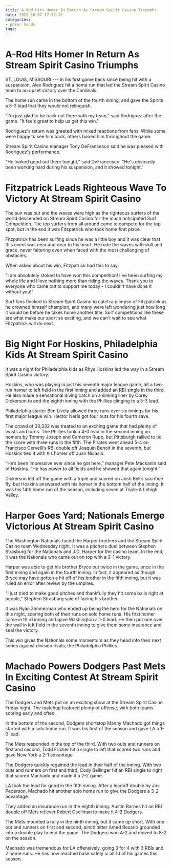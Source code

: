 ```yaml
---
title: A Rod Hits Homer In Return As Stream Spirit Casino Triumphs
date: 2022-10-07 17:32:12
categories:
- poker hands
tags:
---
```



#  A-Rod Hits Homer In Return As Stream Spirit Casino Triumphs

ST. LOUIS, MISSOURI --- In his first game back since being hit with a suspension, Alex Rodriguez hit a home run that led the Stream Spirit Casino team to an upset victory over the Cardinals.

The home run came in the bottom of the fourth inning, and gave the Spirits a 5-3 lead that they would not relinquish.

"I'm just glad to be back out there with my team," said Rodriguez after the game. "It feels great to help us get this win."

Rodriguez's return was greeted with mixed reactions from fans. While some were happy to see him back, others booed him throughout the game.

Stream Spirit Casino manager Tony DeFrancesco said he was pleased with Rodriguez's performance.

"He looked good out there tonight," said DeFrancesco. "He's obviously been working hard during his suspension, and it showed tonight."

#  Fitzpatrick Leads Righteous Wave To Victory At Stream Spirit Casino

The sun was out and the waves were high as the righteous surfers of the world descended on Stream Spirit Casino for the much anticipated Surf Competition. The top surfers from all around came to compete for the top spot, but in the end it was Fitzpatrick who took home first place.

Fitzpatrick has been surfing since he was a little boy and it was clear that this event was near and dear to his heart. He rode the waves with skill and grace, never faltering even when faced with the most challenging of obstacles.

When asked about his win, Fitzpatrick had this to say:

"I am absolutely stoked to have won this competition! I've been surfing my whole life and I love nothing more than riding the waves. Thank you to everyone who came out to support me today - I couldn't have done it without you!"

Surf fans flocked to Stream Spirit Casino to catch a glimpse of Fitzpatrick as he crowned himself champion, and many were left wondering just how long it would be before he takes home another title. Surf competitions like these are what make our sport so exciting, and we can't wait to see what Fitzpatrick will do next.

#  Big Night For Hoskins, Philadelphia Kids At Stream Spirit Casino

It was a night for Philadelphia kids as Rhys Hoskins led the way in a Stream Spirit Casino victory.

Hoskins, who was playing in just his seventh major league game, hit a two-run homer to left field in the first inning and added an RBI single in the third. He also made a sensational diving catch on a sinking liner by Corey Dickerson to end the eighth inning with the Phillies clinging to a 5-3 lead.

Philadelphia starter Ben Lively allowed three runs over six innings for his first major league win. Hector Neris got four outs for his fourth save.

The crowd of 30,332 was treated to an exciting game that had plenty of twists and turns. The Phillies took a 4-0 lead in the second inning on homers by Tommy Joseph and Cameron Rupp, but Pittsburgh rallied to tie the score with three runs in the fifth. The Pirates went ahead 5-4 on Francisco Cervelli’s RBI double off Joaquin Benoit in the seventh, but Hoskins tied it with his homer off Juan Nicasio.

“He’s been impressive ever since he got here,” manager Pete Mackanin said of Hoskins. “He has power to all fields and he showed that again tonight.”

Dickerson led off the game with a triple and scored on Josh Bell’s sacrifice fly, but Hoskins answered with his homer in the bottom half of the inning. It was his 14th home run of the season, including seven at Triple-A Lehigh Valley.

#  Harper Goes Yard; Nationals Emerge Victorious At Stream Spirit Casino

The Washington Nationals faced the Harper brothers and the Stream Spirit Casino team Wednesday night. It was a pitchers duel between Stephen Strasburg for the Nationals and J.D. Harper for the casino team. In the end, it was the Nationals who came out on top with a 2-1 victory.

Harper was able to get his brother Bryce out twice in the game, once in the first inning and again in the fourth inning. In fact, it appeared as though Bryce may have gotten a hit off of his brother in the fifth inning, but it was ruled an error after review by the umpires.

“I just tried to make good pitches and thankfully they hit some balls right at people,” Stephen Strasburg said of facing his brother.

It was Ryan Zimmerman who ended up being the hero for the Nationals on this night, scoring both of their runs on solo home runs. His first homer came in third inning and gave Washington a 1-0 lead. He then put one over the wall in left field in the seventh inning to give them some insurance and seal the victory.

This win gives the Nationals some momentum as they head into their next series against division rivals, the Philadelphia Phillies.

#  Machado Powers Dodgers Past Mets In Exciting Contest At Stream Spirit Casino

The Dodgers and Mets put on an exciting show at the Stream Spirit Casino Friday night. The matchup featured plenty of offense, with both teams scoring early and often.

In the bottom of the second, Dodgers shortstop Manny Machado got things started with a solo home run. It was his first of the season and gave LA a 1-0 lead.

The Mets responded in the top of the third. With two outs and runners on first and second, Todd Frazier hit a single to left that scored two runs and gave New York a 2-1 advantage.

The Dodgers quickly regained the lead in their half of the inning. With two outs and runners on first and third, Cody Bellinger hit an RBI single to right that scored Machado and made it a 2-2 game.

LA took the lead for good in the fifth inning. After a leadoff double by Joc Pederson, Machado hit another solo home run to give the Dodgers a 3-2 advantage.

They added an insurance run in the eighth inning. Austin Barnes hit an RBI double off Mets reliever Robert Gsellman to make it 4-2 Dodgers.

The Mets mounted a rally in the ninth inning, but it came up short. With one out and runners on first and second, pinch hitter Amed Rosario grounded into a double play to end the game. The Dodgers won 4-2 and moved to 8-2 on the season.

Machado was tremendous for LA offensively, going 3 for 4 with 3 RBIs and 2 home runs. He has now reached base safely in all 10 of his games this season.